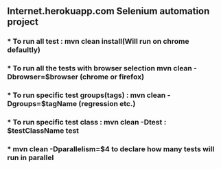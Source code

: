 ## Internet.herokuapp.com Selenium automation project

### * To run all test : mvn clean install(Will run on chrome defaultly)
### * To run all the tests with browser selection mvn clean -Dbrowser=$browser (chrome or firefox)
### * To run specific test groups(tags) : mvn clean -Dgroups=$tagName (regression etc.)
### * To run specific test class : mvn clean -Dtest : $testClassName test
### * mvn clean -Dparallelism=$4 to declare how many tests will run in parallel


